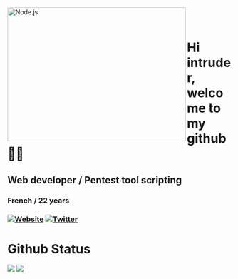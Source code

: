 <img align="left" alt="Node.js" width="400px" height="300px" top="400px" src="https://media.giphy.com/media/l4EoYvSFAO0BjGcU0/giphy.gif" />
<br>
<br>

# Hi intruder, welcome to my github  🏴‍☠️ 

## Web developer / Pentest tool scripting

### French / 22 years

### [![Website](https://img.shields.io/badge/Website-FajarTheGGman-black?style=for-the-badge&logo=vercel)](https://loky.info) [![Twitter](https://img.shields.io/twitter/follow/Lokysec?style=social?style=for-the-badge&logo=twitter)](https://instagram.com/fajartheggman)

# Github Status
![](https://github-readme-stats.vercel.app/api?username=Lokysec&theme=blue-green)
![](https://github-readme-stats.vercel.app/api/top-langs/?username=Lokysec&theme=blue-green)

